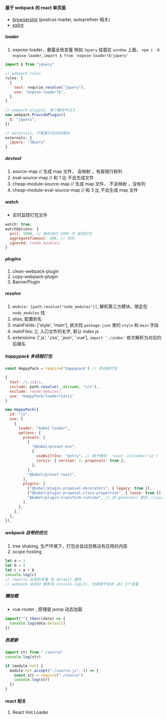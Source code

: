 #### 基于 webpack 的 react 单页面

- [browserslist](https://github.com/browserslist/browserslist) (postcss-loader, autoprefixer 相关)
- [eslint](https://eslint.org/demo)

##### loader

1. expose-loader，暴露全局变量 例如 `Jquery` 挂载在 `window` 上面， `npm i -D expose-loader`, `import $ from 'expose-loader?$!jquery'`

```js
import $ from "jquery"

// webpack rules
rules: [
  {
    test: requrie.resolve("jquery"),
    use: "expose-loader?$",
  },
]

// webpack plugins, 每个模块中注入
new webpack.ProvidePlugin({
  $: "jquery",
})

// externals, 不需要打包的的模块
externals: {
  jquery: "JQuery"
}
```

##### devtool

1. source-map // 生成 map 文件， 会映射 ，有报错行和列
2. eval-source-map // 和 1 比 不会生成文件
3. cheap-module-source-map // 生成 map 文件， 不会映射 ，没有列
4. cheap-module-eval-source-map // 和 3 比 不会生成 map 文件

##### watch

- 实时监控打包文件

```js
watch: true,
watchOptions: {
  poll: 1000, // 每秒询问 1000 次 是否打包
  aggregateTimeout: 500, // 防抖
  ignored: /node_moudles/
}
```

##### plugins

1. clean-webpack-plugin
2. copy-webpack-plugin
3. BannerPlugin

##### resolve

1. `module: [path.resolve("node_modules")]`, 解析第三方模块，限定在 `node_modules` 找
2. alias, 配置别名
3. mainFields: ['style', 'main'], 依次找 `package.json` 里的 `style` 和 `main` 字段
4. mainFiles: [], 入口文件的名字, 默认 index.js
5. extensions: ['.js', '.css', '.json', '.vue'], `import './index'` 依次解析为对应的 后缀名

##### happypack 多线程打包

```js
const HappyPack = require('happypack') // 多线程打包

{
  test: /\.js$/i,
  include: path.resolve(__dirname, "src"),
  exclude: /node_modules/,
  use: 'HappyPack/loader?id=js'
}

new HappyPack({
  id: "js",
  use: [
    {
      loader: "babel-loader",
      options: {
        presets: [
          [
            "@babel/preset-env",
            {
              useBuiltIns: "entry", // 用于解析  'xxxx'.includes('xx')
              corejs: { version: 3, proposals: true },
            },
          ],
          "@babel/preset-react",
        ],
        plugins: [
          ["@babel/plugin-proposal-decorators", { legacy: true }],
          ["@babel/plugin-proposal-class-properties", { loose: true }],
          "@babel/plugin-transform-runtime", // 如 generator 那些，class 那些多次使用，统一走这个 runtime 生成的 helper 方法
        ],
      },
    },
  ],
}),
```

##### webpack 自带的优化

1. tree shaking, 生产环境下，打包会自动忽略没有应用的内容
2. scope hosting

```js
let a = 1
let b = 2
let c = a + b
console.log(c)
// requrie 出来的变量 有 default 属性
// webpack 会自动 解析成 console.log(3), 也就是不会有 abc 3个变量
```

##### 懒加载

- vue-router , 原理是 jsonp 动态加载

```js
import("").then((data) => {
  console.log(data.default)
})
```

##### 热更新

```js
import str from "./source"
console.log(str)

if (module.hot) {
  module.hot.accept("./source.js", () => {
    const str = require("./source")
    console.log(str)
  })
}
```

#### react 相关

1. React Hot Loader
